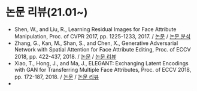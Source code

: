 # 논문 리뷰(21.01~)

- Shen, W., and Liu, R., Learning Residual Images for Face Attribute Manipulation, Proc. of CVPR 2017, pp. 1225-1233, 2017. / [논문](https://openaccess.thecvf.com/content_cvpr_2017/html/Shen_Learning_Residual_Images_CVPR_2017_paper.html) / [논문 분석](https://github.com/ji-in/paper-review/blob/main/1-ResGAN.pdf)
- Zhang, G., Kan, M., Shan, S., and Chen, X., Generative Adversarial Network with Spatial Attention for Face Attribute Editing, Proc. of ECCV 2018, pp. 422-437, 2018. / [논문](https://openaccess.thecvf.com/content_ECCV_2018/html/Gang_Zhang_Generative_Adversarial_Network_ECCV_2018_paper.html) / [논문 리뷰](https://github.com/ji-in/paper-review/blob/main/2-SaGAN.pdf)
- Xiao, T., Hong, J., and Ma, J., ELEGANT: Exchanging Latent Encodings with GAN for Transferring Multiple Face Attributes, Proc. of ECCV 2018, pp. 172-187, 2018. / [논문](https://openaccess.thecvf.com/content_ECCV_2018/html/Taihong_Xiao_ELEGANT_Exchanging_Latent_ECCV_2018_paper.html) / [논문 리뷰](https://github.com/ji-in/paper-review/blob/main/3-ELEGANT.pdf)
- 

